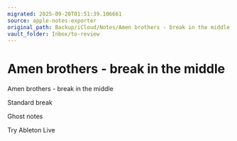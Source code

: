 ```yaml
---
migrated: 2025-09-20T01:51:39.106661
source: apple-notes-exporter
original_path: Backup/iCloud/Notes/Amen brothers - break in the middle.md
vault_folder: Inbox/to-review
---
```

# Amen brothers - break in the middle

Amen brothers - break in the middle 

Standard break 

Ghost notes 

Try Ableton Live
